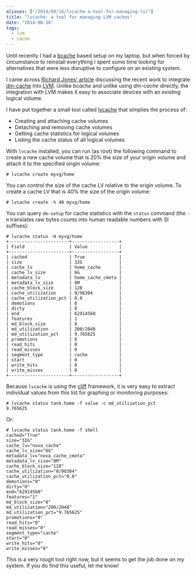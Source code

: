 ```yaml
---
aliases: ["/2014/08/16/lvcache-a-tool-for-managing-lv/"]
title: "lvcache: a tool for managing LVM caches"
date: "2014-08-16"
tags:
  - lvm
  - cache
---
```


Until recently I had a [bcache][] based setup on my laptop, but when
forced by circumstance to reinstall everything I spent some time
looking for alternatives that were less disruptive to configure on an
existing system.

[bcache]: http://bcache.evilpiepirate.org/

I came across [Richard Jones' article][rjones] discussing the recent work to
integrate [dm-cache][] into [LVM][].  Unlike *bcache* and unlike using
*dm-cache* directly, the integration with LVM makes it easy to
associate devices with an existing logical volume.

[rjones]: http://rwmj.wordpress.com/2014/05/22/using-lvms-new-cache-feature/
[dm-cache]: https://en.wikipedia.org/wiki/Dm-cache
[lvm]: http://en.wikipedia.org/wiki/Logical_Volume_Manager_(Linux)

I have put together a small tool called [lvcache][] that simplies the
process of:

- Creating and attaching cache volumes
- Detaching and removing cache volumes
- Getting cache statistics for logical volumes
- Listing the cache status of all logical volumes

With `lvcache` installed, you can run (as root) the following command
to create a new cache volume that is 20% the size of your origin
volume and attach it to the specified origin volume:

    # lvcache create myvg/home

You can control the size of the cache LV relative to the origin
volume.  To create a cache LV that is 40% the size of the origin
volume:

    # lvcache create -% 40 myvg/home

You can query `dm-setup` for cache statistics with the `status`
command (the `-H` translates raw bytes counts into human readable
numbers with SI suffixes):

    # lvcache status -H myvg/home
    +-----------------------+------------------+
    | Field                 | Value            |
    +-----------------------+------------------+
    | cached                | True             |
    | size                  | 32G              |
    | cache_lv              | home_cache       |
    | cache_lv_size         | 6G               |
    | metadata_lv           | home_cache_cmeta |
    | metadata_lv_size      | 8M               |
    | cache_block_size      | 128              |
    | cache_utilization     | 0/98304          |
    | cache_utilization_pct | 0.0              |
    | demotions             | 0                |
    | dirty                 | 0                |
    | end                   | 62914560         |
    | features              | 1                |
    | md_block_size         | 8                |
    | md_utilization        | 200/2048         |
    | md_utilization_pct    | 9.765625         |
    | promotions            | 0                |
    | read_hits             | 0                |
    | read_misses           | 0                |
    | segment_type          | cache            |
    | start                 | 0                |
    | write_hits            | 0                |
    | write_misses          | 0                |
    +-----------------------+------------------+

Because `lvcache` is using the [cliff][] framework, it is very easy to
extract individual values from this list for graphing or monitoring
purposes:

[cliff]: http://cliff.readthedocs.org/en/latest/

    # lvcache status tank.home -f value -c md_utilization_pct
    9.765625

Or:

    # lvcache status tank.home -f shell
    cached="True"
    size="32G"
    cache_lv="nova_cache"
    cache_lv_size="6G"
    metadata_lv="nova_cache_cmeta"
    metadata_lv_size="8M"
    cache_block_size="128"
    cache_utilization="0/98304"
    cache_utilization_pct="0.0"
    demotions="0"
    dirty="0"
    end="62914560"
    features="1"
    md_block_size="8"
    md_utilization="200/2048"
    md_utilization_pct="9.765625"
    promotions="0"
    read_hits="0"
    read_misses="0"
    segment_type="cache"
    start="0"
    write_hits="0"
    write_misses="0"

This is a very rough tool right now, but it seems to get the job done
on my system.  If you do find this useful, let me know!


[lvcache]: https://github.com/larsks/lvcache

